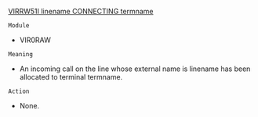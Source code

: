 [VIRRW51I linename CONNECTING termname](https://virtel.readthedocs.io/en/latest/manuals/virtel/Virtel459MG/messages.html?highlight=VIRRW51I#VIRRW51I)

`Module`
- VIR0RAW

`Meaning`
- An incoming call on the line whose external name is linename has been allocated to terminal termname.

`Action`
- None.
